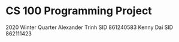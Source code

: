 # CS 100 Programming Project
2020 Winter Quarter
Alexander Trinh SID 861240583
Kenny Dai SID 862111423
